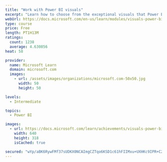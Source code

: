 ```yaml
---
title: "Work with Power BI visuals"
excerpt: "Learn how to choose from the exceptional visuals that Power BI makes available to you. Formatting visuals will direct the user’s attention to exactly where you want it, while helping to make the visual easier to read and interpret. You will also learn about how to use key performance indicators (KPIs)."
webUrl: https://docs.microsoft.com/en-us/learn/modules/visuals-power-bi/
type: course
price: Free
length: PT1H13M
ratings:
  count: 1238
  average: 4.630856
heat: 58

provider:
  name: Microsoft Learn
  domain: microsoft.com
  images:
    - url: /assets/images/organizations/microsoft.com-50x50.jpg
      width: 50
      height: 50

levels:
  - Intermediate

topics:
  - Power BI

images:
  - url: https://docs.microsoft.com/learn/achievements/visuals-power-bi-social.png
    width: 640
    height: 318
    isCached: true

secured: "wYp/aBK6RywFMf37sUDKX0NCAImgCZTqo6KSD1c61hFIIMxu+UXHKc9IPR+C2XvGED2kfHCPj3J6P1YagJs8kwT3nCHqMzzsy/M+hUgvQmbvKJTeHpwz/jUKbN29KXZ307EhZ/genXPuJ7TPSphPNP4Til3NtFomyHxsAIdl9khsVV8Z40p2NwdKMVtsnu2VV7RaBva0UmlXIJYw8zDlj7jp1JlnGn+5qOGHLI9Vik1oXlhoRlUhX+R+EoItgGdJ3HcI+BmYbtgcBSCoy5sYp7obC1oayKjUk0OgpL3dlTIko3K0QuSDU0J4r1ORKO6yyF16c62vHYDnjvbu2trTtRZDL9bJh0eioHcVDU1byJWdOBxe0ixFAYT8PMNwqsMHN5RvNiPTOPLjvgyaBBjLdxHei+yDWFqDpHOBPEhR+Vw=;Nv/sBPHowu5qU54TtyG2DQ=="
---
```



